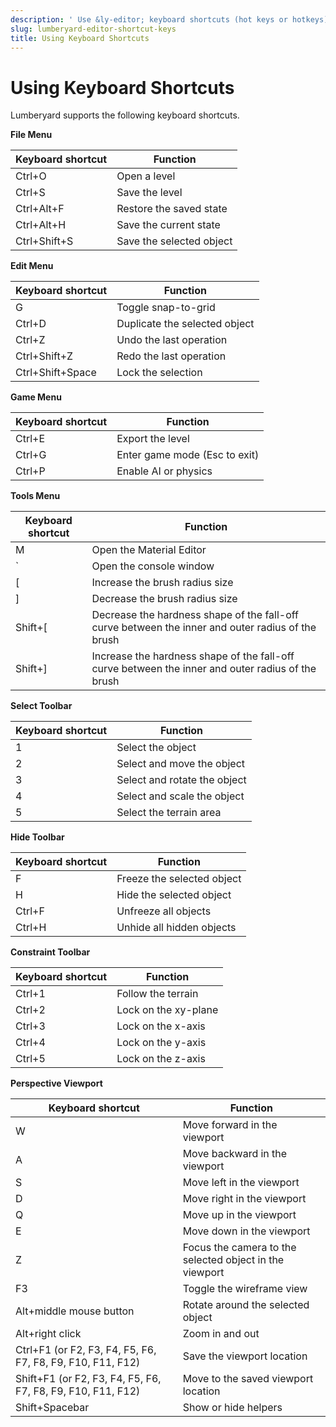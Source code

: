 ```yaml
---
description: ' Use &ly-editor; keyboard shortcuts (hot keys or hotkeys). '
slug: lumberyard-editor-shortcut-keys
title: Using Keyboard Shortcuts
---
```

# Using Keyboard Shortcuts<a name="lumberyard-editor-shortcut-keys"></a>

Lumberyard supports the following keyboard shortcuts\.


**File Menu**  

| Keyboard shortcut | Function | 
| --- | --- | 
| Ctrl\+O | Open a level | 
| Ctrl\+S | Save the level | 
| Ctrl\+Alt\+F | Restore the saved state | 
| Ctrl\+Alt\+H | Save the current state | 
| Ctrl\+Shift\+S | Save the selected object | 


**Edit Menu**  

| Keyboard shortcut | Function | 
| --- | --- | 
| G | Toggle snap\-to\-grid | 
| Ctrl\+D | Duplicate the selected object | 
| Ctrl\+Z | Undo the last operation | 
| Ctrl\+Shift\+Z | Redo the last operation | 
| Ctrl\+Shift\+Space | Lock the selection | 


**Game Menu**  

| Keyboard shortcut | Function | 
| --- | --- | 
| Ctrl\+E | Export the level  | 
| Ctrl\+G | Enter game mode \(Esc to exit\) | 
| Ctrl\+P | Enable AI or physics | 


**Tools Menu**  

| Keyboard shortcut | Function | 
| --- | --- | 
| M | Open the Material Editor | 
| ` | Open the console window | 
| \[ | Increase the brush radius size | 
| \] | Decrease the brush radius size | 
| Shift\+\[ | Decrease the hardness shape of the fall\-off curve between the inner and outer radius of the brush | 
| Shift\+\] | Increase the hardness shape of the fall\-off curve between the inner and outer radius of the brush | 


**Select Toolbar**  

| Keyboard shortcut | Function | 
| --- | --- | 
| 1 | Select the object | 
| 2 | Select and move the object | 
| 3 | Select and rotate the object | 
| 4 | Select and scale the object | 
| 5 | Select the terrain area | 


**Hide Toolbar**  

| Keyboard shortcut | Function | 
| --- | --- | 
| F | Freeze the selected object | 
| H | Hide the selected object | 
| Ctrl\+F | Unfreeze all objects | 
| Ctrl\+H | Unhide all hidden objects | 


**Constraint Toolbar**  

| Keyboard shortcut | Function | 
| --- | --- | 
| Ctrl\+1 | Follow the terrain | 
| Ctrl\+2 | Lock on the xy\-plane | 
| Ctrl\+3 | Lock on the x\-axis | 
| Ctrl\+4 | Lock on the y\-axis | 
| Ctrl\+5 | Lock on the z\-axis | 


**Perspective Viewport**  

| Keyboard shortcut | Function | 
| --- | --- | 
| W | Move forward in the viewport | 
| A | Move backward in the viewport | 
| S | Move left in the viewport | 
| D | Move right in the viewport | 
| Q | Move up in the viewport | 
| E | Move down in the viewport | 
| Z | Focus the camera to the selected object in the viewport  | 
| F3 | Toggle the wireframe view | 
| Alt\+middle mouse button | Rotate around the selected object | 
| Alt\+right click | Zoom in and out | 
| Ctrl\+F1 \(or F2, F3, F4, F5, F6, F7, F8, F9, F10, F11, F12\) | Save the viewport location | 
| Shift\+F1 \(or F2, F3, F4, F5, F6, F7, F8, F9, F10, F11, F12\) | Move to the saved viewport location | 
| Shift\+Spacebar | Show or hide helpers | 